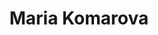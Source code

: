 ---
avatar: /images/people/mariakomarova.jpg
avatar_small: /images/people/mariakomarova_small.jpg
bio: UX Architect at System76
homepage: https://system76.com/
instagram: null
linkedin: https://www.linkedin.com/in/maria-komarova
title: Maria Komarova
twitter: null
type: guest
username: mariakomarova
youtube: null
---